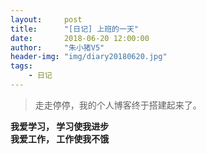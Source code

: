 ```yaml
---
layout:     post
title:      "[日记] 上班的一天"
date:       2018-06-20 12:00:00
author:     "朱小猪V5"
header-img: "img/diary20180620.jpg"
tags:
    - 日记
---
```


> 走走停停，我的个人博客终于搭建起来了。

**我爱学习， 学习使我进步**
<br>
**我爱工作， 工作使我不饿**